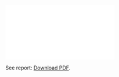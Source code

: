 <object data="Report.pdf" type="application/pdf" width="700px" height="700px">
    <embed src="Report.pdf">
        <p>See report: <a href="Report.pdf">Download PDF</a>.</p>
    </embed>
</object>

